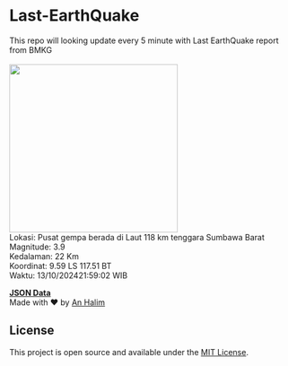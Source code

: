 # Last-EarthQuake
This repo will looking update every 5 minute with Last EarthQuake report from BMKG
<br>
<br>
<img src="https://static.bmkg.go.id/20241013215902.mmi.jpg" width="300"/>
<br>
Lokasi: Pusat gempa berada di Laut 118 km tenggara Sumbawa Barat <br>
Magnitude: 3.9 <br>
Kedalaman: 22 Km <br>
Koordinat: 9.59 LS 117.51 BT <br>
Waktu: 13/10/202421:59:02 WIB <br>

<a href="./data/data.json">**JSON Data**</a>
<br>
Made with ❤️ by <a href="https://github.com/an-halim">An Halim</a>
## License

This project is open source and available under the [MIT License](LICENSE).
